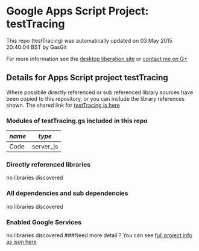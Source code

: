 # Google Apps Script Project: testTracing
This repo (testTracing) was automatically updated on 03 May 2015 20:40:04 BST by GasGit

For more information see the [desktop liberation site](http://ramblings.mcpher.com/Home/excelquirks/drivesdk/gettinggithubready "desktop liberation") or [contact me on G+](https://plus.google.com/+BruceMcpherson "Bruce McPherson - GDE")
## Details for Apps Script project testTracing
Where possibile directly referenced or sub referenced library sources have been copied to this repository, or you can include the library references shown. 
The shared link for [testTracing is here](https://script.google.com/d/1LCPPi60mtHr5QyWkWwC3mguANSWwqXJBBe-D-CuH_7u3D3dQNAvxjxCI/edit?usp=sharing "open in the GAS IDE")

### Modules of testTracing.gs included in this repo
*name*|*type*
--- | --- 
Code| server_js
### Directly referenced libraries
no libraries discovered
### All dependencies and sub dependencies
no libraries discovered
### Enabled Google Services
no libraries discovered
###Need more detail ?
You can see [full project info as json here](info.json)
